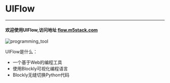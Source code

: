 # UIFlow
___________________
#### 欢迎使用UIFlow,访问地址 [flow.m5stack.com](http://flow.m5stack.com/)

![programming_tool](https://raw.githubusercontent.com/Gitshaoxiang/M5GO_doc/master/image/F1.JPG "M5GO")

UIFlow是什么：
* 一个基于Web的编程工具
* 使用Blockly可视化编程语言
* Blockly无缝切换Python代码
